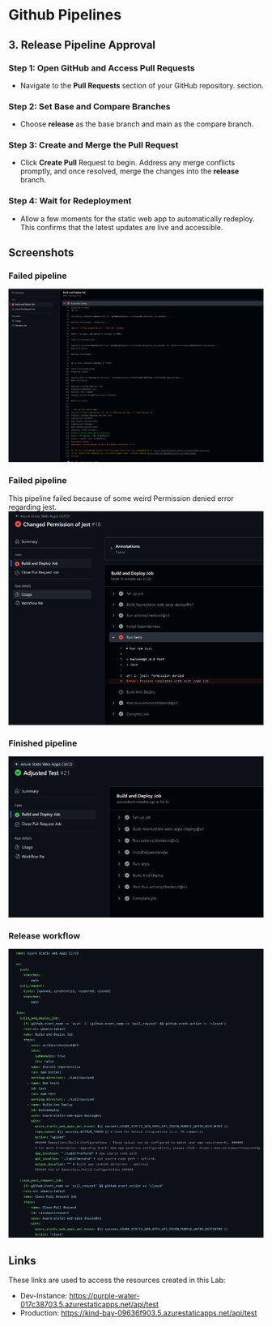 # Github Pipelines

## 3. Release Pipeline Approval

### Step 1: Open GitHub and Access Pull Requests
- Navigate to the **Pull Requests** section of your GitHub repository. section.

### Step 2: Set Base and Compare Branches
- Choose **release** as the base branch and main as the compare branch.

### Step 3: Create and Merge the Pull Request
- Click **Create Pull** Request to begin. Address any merge conflicts promptly, and once resolved, merge the changes into the **release** branch.

### Step 4: Wait for Redeployment
- Allow a few moments for the static web app to automatically redeploy. This confirms that the latest updates are live and accessible.

## Screenshots

### Failed pipeline
![Failed Pipeline](./screenshots/failed.png)

### Failed pipeline
This pipeline failed because of some weird Permission denied error regarding jest.
![Failed Pipeline](./screenshots/failed_permission.png)

### Finished pipeline
![Finished Pipeline](./screenshots/sucess.png)

### Release workflow
![Release workflow](./screenshots/pipeline.png)

## Links
These links are used to access the resources created in this Lab:
- Dev-Instance: https://purple-water-017c38703.5.azurestaticapps.net/api/test
- Production: https://kind-bay-09636f903.5.azurestaticapps.net/api/test